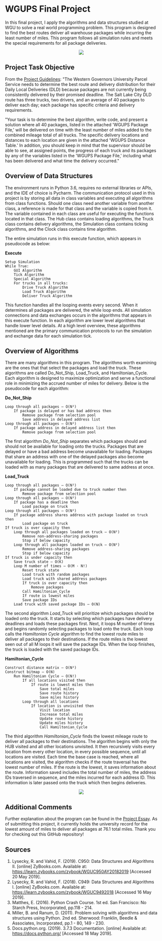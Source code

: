 # WGUPS Final Project
In this final project, I apply the algorithms and data structures studied at WGU to solve a real world programming problem. This program is designed to find the best routes deliver all warehouse packages while incurring the least number of miles. This program follows all simulation rules and meets the special requirements for all package deliveries.

<p align="center">
	<img src="supporting_files/Truck_1_Image.PNG"></img>
</p>

## Project Task Objective
From the [Project Guidelines](https://github.com/RyanKruse/WGUPS_Final_Project/blob/master/supporting_files/Project_Guidelines.docx?raw=true): "The Western Governors University Parcel Service needs to determine the best route and delivery distribution for their Daily Local Deliveries (DLD) because packages are not currently being consistently delivered by their promised deadline. The Salt Lake City DLD route has three trucks, two drivers, and an average of 40 packages to deliver each day; each package has specific criteria and delivery requirements.

"Your task is to determine the best algorithm, write code, and present a solution where all 40 packages, listed in the attached 'WGUPS Package File,' will be delivered on time with the least number of miles added to the combined mileage total of all trucks. The specific delivery locations and distances to each location are given in the attached 'WGUPS Distance Table.' In addition, you should keep in mind that the supervisor should be able to see, at assigned points, the progress of each truck and its packages by any of the variables listed in the 'WGUPS Package File,' including what has been delivered and what time the delivery occurred."


## Overview of Data Structures
The environment runs in Python 3.6, requires no external libraries or APIs, and the IDE of choice is Pycharm. The communication protocol used in this project is by storing all data in class variables and executing all algorithms from class functions. Should one class need another variable from another class, a reference is made for that class and the variable is copied from it. The variable contained in each class are useful for executing the functions located in that class. The Hub class contains loading algorithms, the Truck class contains delivery algorithms, the Simulation class contains ticking algorithms, and the Clock class contains time algorithm.

The entire simulation runs in this execute function, which appears in pseudocode as below:


<b>Execute</b>
```
Setup Simulation
While True:
	GUI Algorithm
	Tick Algorithm
	Special Algorithm
	For trucks in all trucks:
		Drive Truck Algorithm
		Load Truck Algorithm
		Deliver Truck Algorithm
```

This function handles all the looping events every second. When it determines all packages are delivered, the while loop ends. All simulation connections and data exchanges occurs in the algorithms that appears in this execute function. In each algorithm are lower level algorithms that handle lower level details. At a high level overview, these algorithms mentioned are the primary communication protocols to run the simulation and exchange data for each simulation tick.

## Overview of Algorithms
There are many algorithms in this program. The algorithms worth examining are the ones that that select the packages and load the truck. These algorithms are called Do_Not_Ship, Load_Truck, and Hamiltonian_Cycle. Each algorithm is designed to maximize optimization and serve a functional role in minimizing the accrued number of miles for delivery. Below is the pseudocode for each algorithm:


<b>Do_Not_Ship</b>
```
Loop through all packages – O(N²)
	If package is delayed or has bad address then
		Remove package from selection pool
		Save address in delayed address list
Loop through all packages – O(N²)
	If package address in delayed address list then
		Remove package from selection pool
```

The first algorithm <i>Do_Not_Ship</i> separates which packages should and should not be available for loading onto the trucks. Packages that are delayed or have a bad address become unavailable for loading. Packages that share an address with one of the delayed packages also become unavailable for loading. This is programmed such that the trucks can be loaded with as many packages that are delivered to same address at once.


<b>Load_Truck</b>
```
Loop through all packages – O(N²)
	If package cannot be loaded due to truck number then
		Remove package from selection pool
Loop through all packages – O(N²)
	If package has a deadline then
		Load package on truck
Loop through all packages – O(N²)
	If package address shares address with package loaded on truck then
		Load package on truck
If truck is over capacity then
	Loop through all packages loaded on truck – O(N²)
		Remove non-address-sharing packages
		Stop if below capacity
	Loop through all packages loaded on truck – O(N²)
		Remove address-sharing packages
		Stop if below capacity
If truck is under capacity then
	Save truck state – O(K)
	Loop M number of times – O(M · N!)
		Reset truck state
		Load truck with random packages
		Load truck with shared address packages
		If truck is over capacity then
			Remove packages
		Call Hamiltonian_Cycle
		If route is lowest miles
		Save package IDs
	Load truck with saved package IDs – O(N)
```

The second algorithm <i>Load_Truck</i> will prioritize which packages should be loaded onto the truck. It starts by selecting which packages have delivery deadlines and loads these packages first. Next, it loops M number of times and begins randomly selecting packages to load onto the truck. Each loop calls the <i>Hamiltonian Cycle</i> algorithm to find the lowest route miles to deliver all packages to their destinations. If the route miles is the lowest seen out of all M loops it will save the package IDs. When the loop finishes, the truck is loaded with the saved package IDs.


<b>Hamiltonian_Cycle</b>
```
Construct distance matrix – O(N²)
Construct bitmap – O(N)
	Run Hamiltonian Cycle – O(N!)
		If all locations visited then
			If route is lowest miles then
				Save total miles
				Save route history
				Save miles history
		Loop through all locations
			If location is unvisited then
				Visit location
				Increase total miles
				Update route history
				Update miles history
				Call Hamiltonian_Cycle
```

The third algorithm <i>Hamiltonian_Cycle</i> finds the lowest mileage route to deliver all packages to their destinations. The algorithm begins with only the HUB visited and all other locations unvisited. It then recursively visits every location from every other location, in every possible sequence, until all locations are visited. Each time the base case is reached, where all locations are visited, the algorithm checks if the route traversal has the lowest number of miles. If the route is the lowest, it saves information about the route. Information saved includes the total number of miles, the address IDs traversed in sequence, and the miles incurred for each address ID. This information is later passed onto the truck which then begins deliveries.

<p align="center">
	<img src="supporting_files/Salt_Lake_City_Downtown.png"></img>
</p>

## Additional Comments
Further explanation about the program can be found in the [Project Essay](https://github.com/RyanKruse/WGUPS_Final_Project/blob/master/supporting_files/Project_Essay.docx?raw=true). As of submitting this project, it currently holds the university record for the lowest amount of miles to deliver all packages at 76.1 total miles. Thank you for checking out this GitHub repository!

## Sources
1.	Lysecky, R. and Vahid, F. (2019). C950: Data Structures and Algorithms II. [online] ZyBooks.com. Available at: 	https://learn.zybooks.com/zybook/WGUC950AY20182019 [Accessed 20 May 2019].
2.	Lysecky, R. and Vahid, F. (2018). C949: Data Structures and Algorithms I. [online] ZyBooks.com. Available at: 	https://learn.zybooks.com/zybook/WGUC9492018 [Accessed 16 May 2019].
3.	Matthes, E. (2016). Python Crash Course. 1st ed. San Francisco: No Starch Press, Incorporated, pp.118 - 214.
4.	Miller, B. and Ranum, D. (2011). Problem solving with algorithms and data structures using Python. 2nd ed. 	Sherwood: Franklin, Beedle & Associates, Incorporated, pp.1 - 80, 149 - 230.
5.	Docs.python.org. (2019). 3.7.3 Documentation. [online] Available at: https://docs.python.org/ [Accessed 18 May 	2019].
